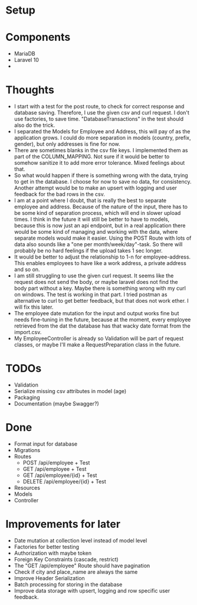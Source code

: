 # Setup

# Components

- MariaDB
- Laravel 10
-

# Thoughts

- I start with a test for the post route, to check for correct response and database saving. Therefore, I use the given
  csv and curl request. I don't use factories, to save time. "DatabaseTransactions" in the test should also do the
  trick.
- I separated the Models for Employee and Address, this will pay of as the application grows. I could do more separation
  in models (country, prefix, gender), but only addresses is fine for now.
- There are sometimes blanks in the csv file keys. I implemented them as part of the COLUMN_MAPPING. Not sure if it
  would be better to somehow sanitize it to add more error tolerance. Mixed feelings about that.
- So what would happen if there is something wrong with the data, trying to get in the database. I choose for now to
  save no data, for consistency. Another attempt would be to make an upsert with logging and user feedback for the bad
  rows in the csv.
- I am at a point where I doubt, that is really the best to separate employee and address. Because of the nature of the
  input, there has to be some kind of separation process, which will end in slower upload times. I think in the future
  it will still be better to have to models, because this is now just an api endpoint, but in a real application there
  would be some kind of managing and working with the data, where separate models would make it
  easier. Using the POST Route with lots of data also sounds like a "one per month/week/day"-task. So there will
  probably be no hard feelings if the upload takes 1 sec longer.
- It would be better to adjust the relationship to 1-n for employee-address. This enables employees to have like a work
  address, a private address and so on.
- I am still struggling to use the given curl request. It seems like the request does not send the body, or maybe
  laravel does not find the body part without a key. Maybe there is something wrong with my curl on windows. The test is
  working in that part. I tried postman as alternative to curl to get better feedback, but that does not work ether. I
  will fix this later.
- The employee date mutation for the input and output works fine but needs fine-tuning in the future, because at the
  moment, every employee retrieved from the dat the database has that wacky date format from the import.csv.
- My EmployeeController is already so Validation will be part of request classes, or maybe I'll make a
  RequestPreparation class in the future.

# TODOs

- Validation
- Serialize missing csv attributes in model (age)
- Packaging
- Documentation (maybe Swagger?)

# Done

- Format input for database
- Migrations
- Routes
    - POST /api/employee + Test
    - GET /api/employee + Test
    - GET /api/employee/{id} + Test
    - DELETE /api/employee/{id} + Test
- Resources
- Models
- Controller

# Improvements for later

- Date mutation at collection level instead of model level
- Factories for better testing
- Authorization with maybe token
- Foreign Key Constraints (cascade, restrict)
- The "GET /api/employee" Route should have pagination
- Check if city and place_name are always the same
- Improve Header Serialization
- Batch processing for storing in the database
- Improve data storage with upsert, logging and row specific user feedback.

